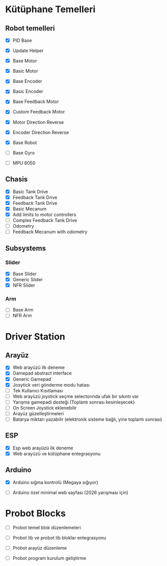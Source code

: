 # Kütüphane Temelleri
## Robot temelleri
 - [x] PID Base
 - [x] Update Helper
 - [x] Base Motor
 - [x] Basic Motor
 - [x] Base Encoder
 - [x] Basic Encoder
 - [x] Base Feedback Motor
 - [x] Custom Feedback Motor
 - [x] Motor Direction Reverse
 - [x] Encoder Direction Reverse
 - [x] Base Robot
 - [ ] Base Gyro
 - [ ] MPU 6050


## Chasis
 - [x] Basic Tank Drive
 - [x] Feedback Tank Drive
 - [x] Feedback Tank Drive
 - [x] Basic Mecanum
 - [x] Add limits to motor controllers
 - [ ] Complex Feedback Tank Drive
 - [ ] Odometry
 - [ ] Feedback Mecanum with odometry

## Subsystems
### Slider
 - [x] Base Slider
 - [x] Generic Slider
 - [x] NFR Slider

### Arm
 - [ ] Base Arm
 - [ ] NFR Arm

# Driver Station
## Arayüz
 - [x] Web arayüzü ilk deneme
 - [x] Gamepad abstract interface
 - [x] Generic Gamepad
 - [x] Josytick veri gönderme modu hatası
 - [ ] Tek Kullanıcı Kısıtlaması
 - [ ] Web arayüzü joystick seçme selectorında ufak bir sıkıntı var
 - [ ] Yarışma gamepadi desteği (Toplantı sonrası kesinleşecek)
 - [ ] On Screen Joystick eklenebilir
 - [ ] Arayüz güzelleştirmeleri
 - [ ] Batarya miktarı yazabilir (elektronik sisteme bağlı, yine toplantı sonrası)

## ESP
 - [x] Esp web arayüzü ilk deneme
 - [x] Web arayüzü ve kütüphane entegrasyonu

## Arduino
 - [x] Arduino sığma kontrolü (Megaya sığıyor)
 - [ ] Arduino özel minimal web sayfası (2026 yarışması için)


# Probot Blocks
 - [ ] Probot temel blok düzenlemeleri
 - [ ] Probot lib ve probot lib bloklar entegrasyonu
 - [ ] Probot arayüz düzenleme
 - [ ] Probot program kurulum geliştirme


